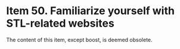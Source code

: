 # Item 50. Familiarize yourself with STL-related websites

The content of this item, except boost, is deemed obsolete.

